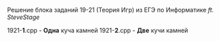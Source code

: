 Решение блока заданий 19-21 (Теория Игр) из ЕГЭ по Информатике *ft. SteveStage*

1921-**1**.cpp - **Одна** куча камней
1921-**2**.cpp - **Две** кучи камней
